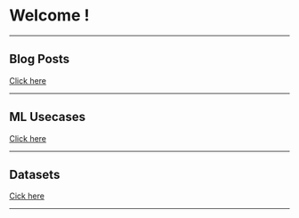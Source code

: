 # Welcome !
---

## Blog Posts

[Click here](/docs/blog_posts.md)

---

## ML Usecases

[Click here](/docs/blog_posts.md)

---

## Datasets

[Cick here](/docs/blog_posts.md)

---
